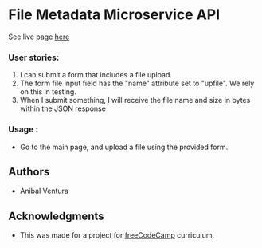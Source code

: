# File Metadata Microservice API

See live page [here](https://filemetadatamicroservice-av.herokuapp.com/)

### User stories:

1. I can submit a form that includes a file upload.
2. The form file input field has the "name" attribute set to "upfile". We rely on this in testing.
3. When I submit something, I will receive the file name and size in bytes within the JSON response

### Usage :

- Go to the main page, and upload a file using the provided form.

## Authors

- Anibal Ventura

## Acknowledgments

- This was made for a project for [freeCodeCamp](https://www.freecodecamp.org/) curriculum.